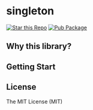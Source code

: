 # singleton

[![Star this Repo](https://img.shields.io/github/stars/timnew/singleton.dart.svg?style=flat-square)](https://github.com/timnew/singleton.dart)
[![Pub Package](https://img.shields.io/pub/v/singleton.svg?style=flat-square)](https://pub.dev/packages/singleton)

## Why this library?

## Getting Start


## License

The MIT License (MIT)